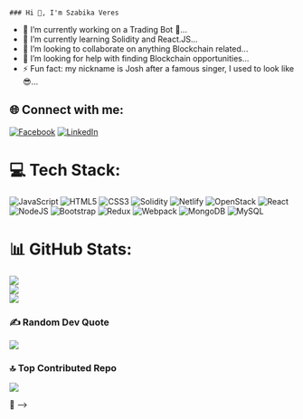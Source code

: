                                                                                                                                                     ### Hi 👋, I'm Szabika Veres

- 🔭 I’m currently working on a Trading Bot 🤖...
- 🌱 I’m currently learning Solidity and React.JS...
- 👯 I’m looking to collaborate on anything Blockchain related...
- 🤔 I’m looking for help with finding Blockchain opportunities...
- ⚡ Fun fact: my nickname is Josh after a famous singer, I used to look like 😎...

## 🌐 Connect with me:
[![Facebook](https://img.shields.io/badge/Facebook-%231877F2.svg?logo=Facebook&logoColor=white)](https://facebook.com/szabika.veres) [![LinkedIn](https://img.shields.io/badge/LinkedIn-%230077B5.svg?logo=linkedin&logoColor=white)](https://linkedin.com/in/szabolcsveres) 

# 💻 Tech Stack:
![JavaScript](https://img.shields.io/badge/javascript-%23323330.svg?style=for-the-badge&logo=javascript&logoColor=%23F7DF1E) ![HTML5](https://img.shields.io/badge/html5-%23E34F26.svg?style=for-the-badge&logo=html5&logoColor=white) ![CSS3](https://img.shields.io/badge/css3-%231572B6.svg?style=for-the-badge&logo=css3&logoColor=white) ![Solidity](https://img.shields.io/badge/Solidity-%23363636.svg?style=for-the-badge&logo=solidity&logoColor=white) ![Netlify](https://img.shields.io/badge/netlify-%23000000.svg?style=for-the-badge&logo=netlify&logoColor=#00C7B7) ![OpenStack](https://img.shields.io/badge/Openstack-%23f01742.svg?style=for-the-badge&logo=openstack&logoColor=white) ![React](https://img.shields.io/badge/react-%2320232a.svg?style=for-the-badge&logo=react&logoColor=%2361DAFB) ![NodeJS](https://img.shields.io/badge/node.js-6DA55F?style=for-the-badge&logo=node.js&logoColor=white) ![Bootstrap](https://img.shields.io/badge/bootstrap-%23563D7C.svg?style=for-the-badge&logo=bootstrap&logoColor=white) ![Redux](https://img.shields.io/badge/redux-%23593d88.svg?style=for-the-badge&logo=redux&logoColor=white) ![Webpack](https://img.shields.io/badge/webpack-%238DD6F9.svg?style=for-the-badge&logo=webpack&logoColor=black) ![MongoDB](https://img.shields.io/badge/MongoDB-%234ea94b.svg?style=for-the-badge&logo=mongodb&logoColor=white) ![MySQL](https://img.shields.io/badge/mysql-%2300f.svg?style=for-the-badge&logo=mysql&logoColor=white)

# 📊 GitHub Stats:
![](https://github-readme-stats.vercel.app/api?username=szabikaveres&theme=dark&hide_border=false&include_all_commits=false&count_private=false)<br/>
![](https://github-readme-streak-stats.herokuapp.com/?user=szabikaveres&theme=dark&hide_border=false)<br/>
![](https://github-readme-stats.vercel.app/api/top-langs/?username=szabikaveres&theme=dark&hide_border=false&include_all_commits=false&count_private=false&layout=compact)

### ✍️ Random Dev Quote
![](https://quotes-github-readme.vercel.app/api?type=vetical&theme=radical)

### 🔝 Top Contributed Repo
![](https://github-contributor-stats.vercel.app/api?username=szabikaveres&limit=5&theme=dark&combine_all_yearly_contributions=true)

🫡 
-->
  
